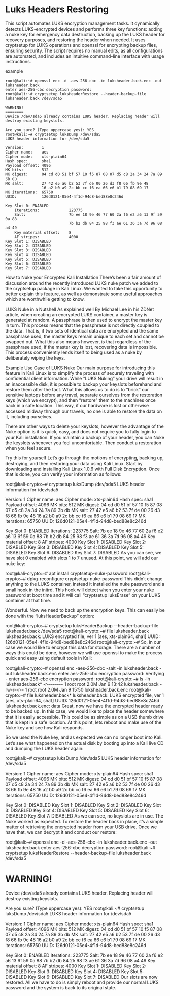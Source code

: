 # Luks Headers Restoring

This script automates LUKS encryption management tasks. It dynamically detects LUKS-encrypted devices and performs three key functions: adding a nuke key for emergency data destruction, backing up the LUKS header for recovery purposes, and restoring the header when needed. It uses cryptsetup for LUKS operations and openssl for encrypting backup files, ensuring security. The script requires no manual edits, as all configurations are automated, and includes an intuitive command-line interface with usage instructions.


example
```
root@kali:~# openssl enc -d -aes-256-cbc -in luksheader.back.enc -out luksheader.back
enter aes-256-cbc decryption password:
root@kali:~# cryptsetup luksHeaderRestore --header-backup-file luksheader.back /dev/sda5

WARNING!
========
Device /dev/sda5 already contains LUKS header. Replacing header will destroy existing keyslots.

Are you sure? (Type uppercase yes): YES
root@kali:~# cryptsetup luksDump /dev/sda5
LUKS header information for /dev/sda5

Version:        1
Cipher name:    aes
Cipher mode:    xts-plain64
Hash spec:      sha1
Payload offset: 4096
MK bits:        512
MK digest:      04 cd d0 51 bf 57 10 f5 87 08 07 d5 c8 2a 34 24 7a 89 3b db
MK salt:        27 42 e5 a6 b2 53 7f de 00 26 d3 f8 66 fb 9e 48
                16 a2 b0 a9 2c bb cc f6 ea 66 e6 b1 79 08 69 17
MK iterations:  65750
UUID:           126d0121-05e4-4f1d-94d8-bed88e8c246d

Key Slot 0: ENABLED
    Iterations:             223775
    Salt:                   7b ee 18 9e 46 77 60 2a f6 e2 a6 13 9f 59 0a 88
                            7b b2 db 84 25 98 f3 ae 61 36 3a 7d 96 08 a4 49
    Key material offset:    8
    AF stripes:             4000
Key Slot 1: DISABLED
Key Slot 2: DISABLED
Key Slot 3: DISABLED
Key Slot 4: DISABLED
Key Slot 5: DISABLED
Key Slot 6: DISABLED
Key Slot 7: DISABLED
```
How to Nuke your Encrypted Kali Installation
There’s been a fair amount of discussion around the recently introduced LUKS nuke patch we added to the cryptsetup package in Kali Linux. We wanted to take this opportunity to better explain this feature, as well as demonstrate some useful approaches which are worthwhile getting to know.

LUKS Nuke in a Nutshell
As explained well By Michael Lee in his ZDNet article, when creating an encrypted LUKS container, a master key is generated at random. A passphrase is then used to encrypt the master key in turn. This process means that the passphrase is not directly coupled to the data. That is, if two sets of identical data are encrypted and the same passphrase used, the master keys remain unique to each set and cannot be swapped out. What this also means however, is that regardless of the passphrase used, if the master key is lost, recovering data is impossible. This process conveniently lends itself to being used as a nuke by deliberately wiping the keys.

Example Use Case of LUKS Nuke
Our main purpose for introducing this feature in Kali Linux is to simplify the process of securely traveling with confidential client information. While “LUKS Nuking” your drive will result in an inaccessible disk, it is possible to backup your keyslots beforehand and restore them after the fact. What this allows us to do is to “brick” our sensitive laptops before any travel, separate ourselves from the restoration keys (which we encrypt), and then “restore” them to the machines once back in a safe location. This way, if our hardware is lost or otherwise accessed midway through our travels, no one is able to restore the data on it, including ourselves.

There are other ways to delete your keyslots, however the advantage of the Nuke option is it is quick, easy, and does not require you to fully login to your Kali installation. If you maintain a backup of your header, you can Nuke the keyslots whenever you feel uncomfortable. Then conduct a restoration when you feel secure.

Try this for yourself
Let’s go through the motions of encrypting, backing up, destroying, and then restoring your data using Kali Linux. Start by downloading and installing Kali Linux 1.0.6 with Full Disk Encryption. Once that is done, you can verify your information as follows:

root@kali-crypto:~# cryptsetup luksDump /dev/sda5
LUKS header information for /dev/sda5

Version:        1
Cipher name:    aes
Cipher mode:    xts-plain64
Hash spec:      sha1
Payload offset: 4096
MK bits:        512
MK digest:      04 cd d0 51 bf 57 10 f5 87 08 07 d5 c8 2a 34 24 7a 89 3b db
MK salt:        27 42 e5 a6 b2 53 7f de 00 26 d3 f8 66 fb 9e 48
                16 a2 b0 a9 2c bb cc f6 ea 66 e6 b1 79 08 69 17
MK iterations:  65750
UUID:           126d0121-05e4-4f1d-94d8-bed88e8c246d

Key Slot 0: ENABLED
    Iterations:             223775
    Salt:                   7b ee 18 9e 46 77 60 2a f6 e2 a6 13 9f 59 0a 88
                            7b b2 db 84 25 98 f3 ae 61 36 3a 7d 96 08 a4 49
    Key material offset:    8
    AF stripes:             4000
Key Slot 1: DISABLED
Key Slot 2: DISABLED
Key Slot 3: DISABLED
Key Slot 4: DISABLED
Key Slot 5: DISABLED
Key Slot 6: DISABLED
Key Slot 7: DISABLED
As you can see, we have slot 0 enabled with slots 1 to 7 unused. At this point, we will add our nuke key:

root@kali-crypto:~# apt install cryptsetup-nuke-password
root@kali-crypto:~# dpkg-reconfigure cryptsetup-nuke-password
This didn’t change anything to the LUKS container, instead it installed the nuke password and a small hook in the initrd. This hook will detect when you enter your nuke password at boot time and it will call “cryptsetup luksErase” on your LUKS container at that time.

Wonderful. Now we need to back up the encryption keys. This can easily be done with the “luksHeaderBackup” option:

root@kali-crypto:~# cryptsetup luksHeaderBackup --header-backup-file luksheader.back /dev/sda5
root@kali-crypto:~# file luksheader.back
luksheader.back: LUKS encrypted file, ver 1 [aes, xts-plain64, sha1] UUID: 126d0121-05e4-4f1d-94d8-bed88e8c246d
root@kali-crypto:~#
So, in our case we would like to encrypt this data for storage. There are a number of ways this could be done, however we will use openssl to make the process quick and easy using default tools in Kali:

root@kali-crypto:~# openssl enc -aes-256-cbc -salt -in luksheader.back -out luksheader.back.enc
enter aes-256-cbc encryption password:
Verifying - enter aes-256-cbc encryption password:
root@kali-crypto:~# ls -lh luksheader.back*
-r-------- 1 root root 2.0M Jan  9 13:42 luksheader.back
-rw-r--r-- 1 root root 2.0M Jan  9 15:50 luksheader.back.enc
root@kali-crypto:~# file luksheader.back*
luksheader.back:     LUKS encrypted file, ver 1 [aes, xts-plain64, sha1] UUID: 126d0121-05e4-4f1d-94d8-bed88e8c246d
luksheader.back.enc: data
Great, now we have the encrypted header ready to be backed up. In this case, we would like to place the header somewhere that it is easily accessible. This could be as simple as on a USB thumb drive that is kept in a safe location. At this point, lets reboot and make use of the Nuke key and see how Kali responds.

So we used the Nuke key, and as expected we can no longer boot into Kali. Let’s see what happened on the actual disk by booting up into a Kali live CD and dumping the LUKS header again:

root@kali:~# cryptsetup luksDump /dev/sda5
LUKS header information for /dev/sda5

Version:        1
Cipher name:    aes
Cipher mode:    xts-plain64
Hash spec:      sha1
Payload offset: 4096
MK bits:        512
MK digest:      04 cd d0 51 bf 57 10 f5 87 08 07 d5 c8 2a 34 24 7a 89 3b db
MK salt:        27 42 e5 a6 b2 53 7f de 00 26 d3 f8 66 fb 9e 48
                16 a2 b0 a9 2c bb cc f6 ea 66 e6 b1 79 08 69 17
MK iterations:  65750
UUID:           126d0121-05e4-4f1d-94d8-bed88e8c246d

Key Slot 0: DISABLED
Key Slot 1: DISABLED
Key Slot 2: DISABLED
Key Slot 3: DISABLED
Key Slot 4: DISABLED
Key Slot 5: DISABLED
Key Slot 6: DISABLED
Key Slot 7: DISABLED
As we can see, no keyslots are in use. The Nuke worked as expected. To restore the header back in place, it’s a simple matter of retrieving the encrypted header from your USB drive. Once we have that, we can decrypt it and conduct our restore:

root@kali:~# openssl enc -d -aes-256-cbc -in luksheader.back.enc -out luksheader.back
enter aes-256-cbc decryption password:
root@kali:~# cryptsetup luksHeaderRestore --header-backup-file luksheader.back /dev/sda5

WARNING!
========
Device /dev/sda5 already contains LUKS header. Replacing header will destroy existing keyslots.

Are you sure? (Type uppercase yes): YES
root@kali:~# cryptsetup luksDump /dev/sda5
LUKS header information for /dev/sda5

Version:        1
Cipher name:    aes
Cipher mode:    xts-plain64
Hash spec:      sha1
Payload offset: 4096
MK bits:        512
MK digest:      04 cd d0 51 bf 57 10 f5 87 08 07 d5 c8 2a 34 24 7a 89 3b db
MK salt:        27 42 e5 a6 b2 53 7f de 00 26 d3 f8 66 fb 9e 48
                16 a2 b0 a9 2c bb cc f6 ea 66 e6 b1 79 08 69 17
MK iterations:  65750
UUID:           126d0121-05e4-4f1d-94d8-bed88e8c246d

Key Slot 0: ENABLED
    Iterations:             223775
    Salt:                   7b ee 18 9e 46 77 60 2a f6 e2 a6 13 9f 59 0a 88
                            7b b2 db 84 25 98 f3 ae 61 36 3a 7d 96 08 a4 49
    Key material offset:    8
    AF stripes:             4000
Key Slot 1: DISABLED
Key Slot 2: DISABLED
Key Slot 3: DISABLED
Key Slot 4: DISABLED
Key Slot 5: DISABLED
Key Slot 6: DISABLED
Key Slot 7: DISABLED
Our slots are now restored. All we have to do is simply reboot and provide our normal LUKS password and the system is back to its original state.
